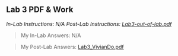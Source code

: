 ## Lab 3 PDF & Work

*In-Lab Instructions: N/A*
*Post-Lab Instructions: [Lab3-out-of-lab.pdf](https://github.com/odnaiviv/CSC3320/blob/main/Labs/Lab%2003/Lab3-out-of-lab.pdf)*

>My In-Lab Answers: N/A

>My Post-Lab Answers: [Lab3_VivianDo.pdf](https://github.com/odnaiviv/CSC3320/blob/main/Labs/Lab%2003/Lab3_VivianDo.pdf)
